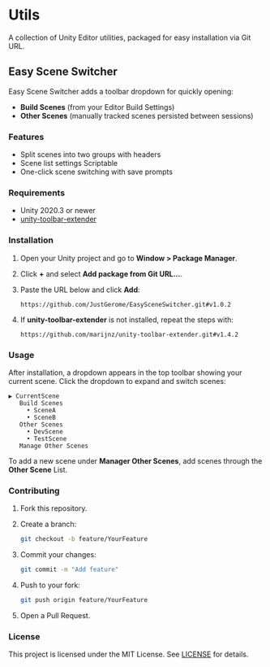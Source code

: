 # Utils

A collection of Unity Editor utilities, packaged for easy installation via Git URL.

## Easy Scene Switcher

Easy Scene Switcher adds a toolbar dropdown for quickly opening:

* **Build Scenes** (from your Editor Build Settings)
* **Other Scenes** (manually tracked scenes persisted between sessions)

### Features

* Split scenes into two groups with headers
* Scene list settings Scriptable
* One-click scene switching with save prompts

### Requirements

* Unity 2020.3 or newer
* [unity-toolbar-extender](https://github.com/marijnz/unity-toolbar-extender/blob/master)

### Installation

1. Open your Unity project and go to **Window > Package Manager**.

2. Click **+** and select **Add package from Git URL…**.

3. Paste the URL below and click **Add**:

   ```
   https://github.com/JustGerome/EasySceneSwitcher.git#v1.0.2
   ```

4. If **unity-toolbar-extender** is not installed, repeat the steps with:

   ```
   https://github.com/marijnz/unity-toolbar-extender.git#v1.4.2
   ```

### Usage

After installation, a dropdown appears in the top toolbar showing your current scene. Click the dropdown to expand and switch scenes:

```text
▶ CurrentScene
   Build Scenes
     • SceneA
     • SceneB
   Other Scenes
     • DevScene
     • TestScene
   Manage Other Scenes
```

To add a new scene under **Manager Other Scenes**, add scenes through the **Other Scene** List.

### Contributing

1. Fork this repository.
2. Create a branch:

   ```bash
   git checkout -b feature/YourFeature
   ```
3. Commit your changes:

   ```bash
   git commit -m "Add feature"
   ```
4. Push to your fork:

   ```bash
   git push origin feature/YourFeature
   ```
5. Open a Pull Request.

### License

This project is licensed under the MIT License. See [LICENSE](../LICENSE) for details.
